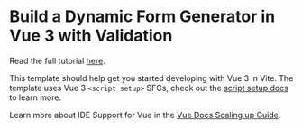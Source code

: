 # Build a Dynamic Form Generator in Vue 3 with Validation

Read the full tutorial [here](https://www.djamware.com/post/68b8f94ecb0b880d6c324727/build-a-dynamic-form-generator-in-vue-3-with-validation).

This template should help get you started developing with Vue 3 in Vite. The template uses Vue 3 `<script setup>` SFCs, check out the [script setup docs](https://v3.vuejs.org/api/sfc-script-setup.html#sfc-script-setup) to learn more.

Learn more about IDE Support for Vue in the [Vue Docs Scaling up Guide](https://vuejs.org/guide/scaling-up/tooling.html#ide-support).

